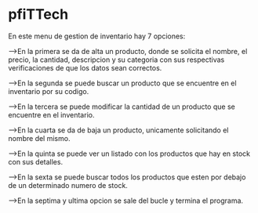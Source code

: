 # pfiTTech

En este menu de gestion de inventario hay 7 opciones:

-->En la primera se da de alta un producto, donde se solicita el nombre, el precio, la cantidad, descripcion y su categoria con sus respectivas verificaciones de que los datos sean correctos.

-->En la segunda se puede buscar un producto que se encuentre en el inventario por su codigo.

-->En la tercera se puede modificar la cantidad de un producto que se encuentre en el inventario.

-->En la cuarta se da de baja un producto, unicamente solicitando el nombre del mismo.

-->En la quinta se puede ver un listado con los productos que hay en stock con sus detalles.

-->En la sexta se puede buscar todos los productos que esten por debajo de un determinado numero de stock.

-->En la septima y ultima opcion se sale del bucle y termina el programa.